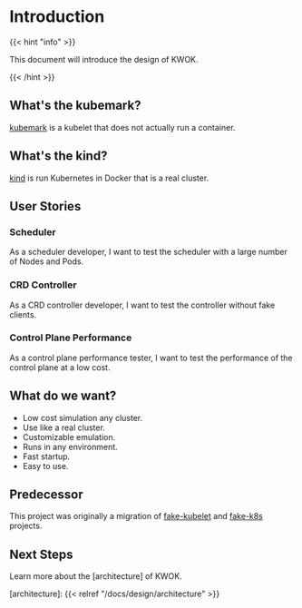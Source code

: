 # Introduction

{{< hint "info" >}}

This document will introduce the design of KWOK.

{{< /hint >}}

## What's the kubemark?

[kubemark] is a kubelet that does not actually run a container.

## What's the kind?

[kind] is run Kubernetes in Docker that is a real cluster.

## User Stories

### Scheduler

As a scheduler developer, I want to test the scheduler with a large number of Nodes and Pods.

### CRD Controller

As a CRD controller developer, I want to test the controller without fake clients.

### Control Plane Performance

As a control plane performance tester, I want to test the performance of the control plane at a low cost.

## What do we want?

- Low cost simulation any cluster.
- Use like a real cluster.
- Customizable emulation.
- Runs in any environment.
- Fast startup.
- Easy to use.

## Predecessor

This project was originally a migration of [fake-kubelet] and [fake-k8s] projects.

## Next Steps

Learn more about the [architecture] of KWOK.

[fake-kubelet]: https://github.com/wzshiming/fake-kubelet
[fake-k8s]: https://github.com/wzshiming/fake-k8s
[kind]: https://github.com/kubernetes-sigs/kind
[kubemark]: https://github.com/kubernetes/kubernetes/tree/master/test/kubemark
[architecture]: {{< relref "/docs/design/architecture" >}}
